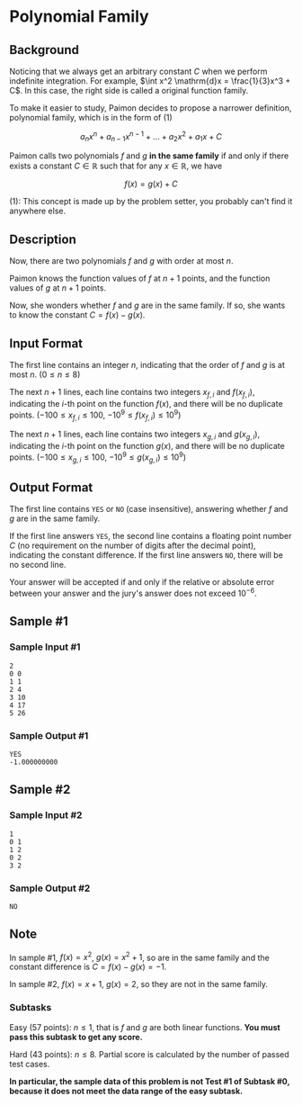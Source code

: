 # Polynomial Family

## Background

Noticing that we always get an arbitrary constant $C$ when we perform indefinite integration. For example, $\int x^2 \mathrm{d}x = \frac{1}{3}x^3 + C$. In this case, the right side is called a original function family.

To make it easier to study, Paimon decides to propose a narrower definition, polynomial family, which is in the form of (1)

$$
a_n x^n + a_{n-1} x^{n-1} + ... + a_2x^2 + a_1x + C
$$

Paimon calls two polynomials $f$ and $g$ **in the same family** if and only if there exists a constant $C \in \mathbb R$ such that for any $x \in \mathbb R$, we have

$$
f(x) = g(x) + C
$$

(1): This concept is made up by the problem setter, you probably can't find it anywhere else.

## Description

Now, there are two polynomials $f$ and $g$ with order at most $n$.

Paimon knows the function values of $f$ at $n + 1$ points, and the function values of $g$ at $n + 1$ points.

Now, she wonders whether $f$ and $g$ are in the same family. If so, she wants to know the constant $C = f(x) - g(x)$.

## Input Format

The first line contains an integer $n$, indicating that the order of $f$ and $g$ is at most $n$. ($0 \leq n \leq 8$)

The next $n + 1$ lines, each line contains two integers $x_{f,i}$ and $f(x_{f,i})$, indicating the $i$-th point on the function $f(x)$, and there will be no duplicate points. ($-100 \leq x_{f,i} \leq 100$, $-10^9 \leq f(x_{f,i}) \leq 10^9$)

The next $n + 1$ lines, each line contains two integers $x_{g,i}$ and $g(x_{g,i})$, indicating the $i$-th point on the function $g(x)$, and there will be no duplicate points. ($-100 \leq x_{g,i} \leq 100$, $-10^9 \leq g(x_{g,i}) \leq 10^9$)

## Output Format

The first line contains `YES` or `NO` (case insensitive), answering whether $f$ and $g$ are in the same family.

If the first line answers `YES`, the second line contains a floating point number $C$ (no requirement on the number of digits after the decimal point), indicating the constant difference. If the first line answers `NO`, there will be no second line.

Your answer will be accepted if and only if the relative or absolute error between your answer and the jury's answer does not exceed $10^{-6}$.

## Sample #1

### Sample Input #1

```
2
0 0
1 1
2 4
3 10
4 17
5 26
```

### Sample Output #1

```
YES
-1.000000000
```

## Sample #2

### Sample Input #2

```
1
0 1
1 2
0 2
3 2
```

### Sample Output #2

```
NO
```

## Note

In sample #1, $f(x) = x^2$, $g(x) = x^2 + 1$, so are in the same family and the constant difference is $C = f(x) - g(x) = -1$.

In sample #2, $f(x) = x + 1$, $g(x) = 2$, so they are not in the same family.

### Subtasks

Easy (57 points): $n \leq 1$, that is $f$ and $g$ are both linear functions. **You must pass this subtask to get any score.**

Hard (43 points): $n \leq 8$. Partial score is calculated by the number of passed test cases.

**In particular, the sample data of this problem is not Test #1 of Subtask #0, because it does not meet the data range of the easy subtask.**